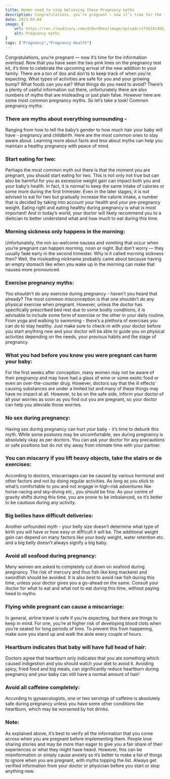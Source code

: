 ```yaml
---
title: Women need to stop believing these Pregnancy myths
description: Congratulations, you’re pregnant — now it’s time for the information overload. Now that you have seen the two pink lines on the pregnancy test kit, it’s time to celebrate the upcoming arrival of the new addition to your ...
date: 2023-03-04
image: {
    url: https://res.cloudinary.com/dc0wr8hev/image/upload/v1756181482/Women_need_to_stop_believing_these_Pregnancy_myths_-_Copy_-_Copy_kvnwhm.png ,
    alt: Pregnancy myths
}
tags: ["Pregnancy","Pregnancy Health"]
---
```

Congratulations, you’re pregnant — now it’s time for the information overload. Now that you have seen the two pink lines on the pregnancy test kit, it’s time to celebrate the upcoming arrival of the new addition to your family.
There are a ton of dos and don’ts to keep track of when you’re expecting. What types of activities are safe for you and your growing bump? What foods can you eat? What things do you need to avoid?
There’s a plenty of useful information out there, unfortunately there are also numbers of myths that are misleading or just plain false.
However here are some most common pregnancy myths. So let’s take a look!
Common pregnancy myths:

### There are myths about everything surrounding - 
Ranging from how to tell the baby’s gender to how much hair your baby will have -  pregnancy and childbirth. Here are the most common ones to stay aware about. Learning more about facts and less about myths can help you maintain a healthy pregnancy with peace of mind.
<!-- ![myths](https://img1.wsimg.com/isteam/ip/7d906beb-bc9b-4377-9b06-b22a3566899c/download.jpeg-34.jpg/:/cr=t:0%25,l:0%25,w:100%25,h:100%25/rs=w:1280) -->



### Start eating for two:
Perhaps the most common myth out there is that the moment you are pregnant, you should start eating for two. This is not only not true but can also be harmful for you as excessive weight gain can impact both you and your baby’s health. In fact, it is normal to keep the same intake of calories or some more during the first trimester. Even in the later stages, it is not advised to eat for two but gradually increase the calorie intake, a number that is decided by taking into account your health and your pre-pregnancy weight. Eating right and eating healthy during pregnancy is what is most important! And in today’s world, your doctor will likely recommend you to a dietician to better understand what and how much to eat during this time.

### Morning sickness only happens in the morning:
Unfortunately, the not-so-welcome nausea and vomiting that occur when you’re pregnant can happen morning, noon or night. But don’t worry — they usually fade early in the second trimester.
Why is it called morning sickness then? Well, the misleading nickname probably came about because having an empty stomach like when you wake up in the morning can make that nausea more pronounced.

### Exercise pregnancy myths:
You shouldn’t do any exercise during pregnancy - haven’t you heard that already? The most common misconception is that one shouldn’t do any physical exercise when pregnant. However, unless the doctor has specifically prescribed bed rest due to some bodily conditions, it is advisable to include some form of exercise or the other in your daily routine. From yoga and walking to swimming - there’s a plethora of exercises you can do to stay healthy. Just make sure to check-in with your doctor before you start anything new and your doctor will be able to guide you on physical activities depending on the needs, your previous habits and the stage of pregnancy.

### What you had before you knew you were pregnant can harm your baby:
For the first weeks after conception, many women may not be aware of their pregnancy and may have had a glass of wine or some exotic food or even an over-the-counter drug. However, doctors say that the ill effects’ causing substances are under a limited list and many of these things may have no impact at all. However, to be on the safe side, inform your doctor of all your worries as soon as you find out you are pregnant, so your doctor can help you alleviate those worries.

### No sex during pregnancy:
Having sex during pregnancy can hurt your baby - it’s time to debunk this myth. While some postures may be uncomfortable, sex during pregnancy is absolutely okay as per doctors. You can ask your doctor for any precautions or safe positions but do not shy away from intimate time with your partner.

### You can miscarry if you lift heavy objects, take the stairs or do exercises:
According to doctors, miscarriages can be caused by various hormonal and other factors and not by doing regular activities. As long as you stick to what’s comfortable to you and not engage in high-risk adventures like horse-racing and sky-diving etc., you should be fine. As your centre of gravity shifts during this time, you are prone to be imbalanced, so it’s better to be cautious during any activity.

### Big bellies have difficult deliveries:
Another unfounded myth - your belly size doesn’t determine what type of birth you will have or how easy or difficult it will be. The additional weight gain can depend on many factors like your body weight, water retention etc. and a big belly doesn’t always signify a big baby.

### Avoid all seafood during pregnancy:
Many women are asked to completely cut down on seafood during pregnancy. The risk of mercury and thus fish like king mackerel and swordfish should be avoided. It is also best to avoid raw fish during this time, unless your doctor gives you a go-ahead on the same. Consult your doctor for what to eat and what not to eat during this time, without paying heed to myths.

### Flying while pregnant can cause a miscarriage:
In general, airline travel is safe if you’re expecting, but there are things to keep in mind. For one, you’re at higher risk of developing blood clots when you’re seated for long periods of time. To prevent this from happening, make sure you stand up and walk the aisle every couple of hours.

### Heartburn indicates that baby will have full head of hair:
Doctors agree that heartburn only indicates that you ate something which caused indigestion and you should watch your diet to avoid it. Avoiding spicy, fried food and big meals, can significantly reduce heartburn during pregnancy and your baby can still have a normal amount of hair!

### Avoid all caffeine completely:
According to gynaecologists, one or two servings of caffeine is absolutely safe during pregnancy unless you have some other conditions like heartburn, which may be worsened by hot drinks.
<!-- ![Avoid Caffiene](https://img1.wsimg.com/isteam/ip/7d906beb-bc9b-4377-9b06-b22a3566899c/download.jpeg-36.jpg/:/rs=w:1280) -->

### Note:
As explained above, it’s best to verify all the information that you come across when you are pregnant before implementing them. People love sharing stories and may be more than eager to give you a fair share of their experiences or what they might have heard. However, this can be misinformation or simply cause anxiety so it’s better to make a list of things to ignore when you are pregnant, with myths topping the list. Always get verified information from your doctor or physician before you start or stop anything new.